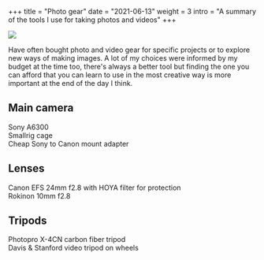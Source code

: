 +++
title = "Photo gear"
date = "2021-06-13"
weight = 3
intro = "A summary of the tools I use for taking photos and videos"
+++

![](/img/about/camera.jpg)

Have often bought photo and video gear for specific projects or to explore new ways of making images. A lot of my choices were informed by my budget at the time too, there's always a better tool but finding the one you can afford that you can learn to use in the most creative way is more important at the end of the day I think.

## Main camera

Sony A6300  
Smallrig cage  
Cheap Sony to Canon mount adapter

## Lenses

Canon EFS 24mm f2.8 with HOYA filter for protection  
Rokinon 10mm f2.8

## Tripods

Photopro X-4CN carbon fiber tripod  
Davis & Stanford video tripod on wheels

